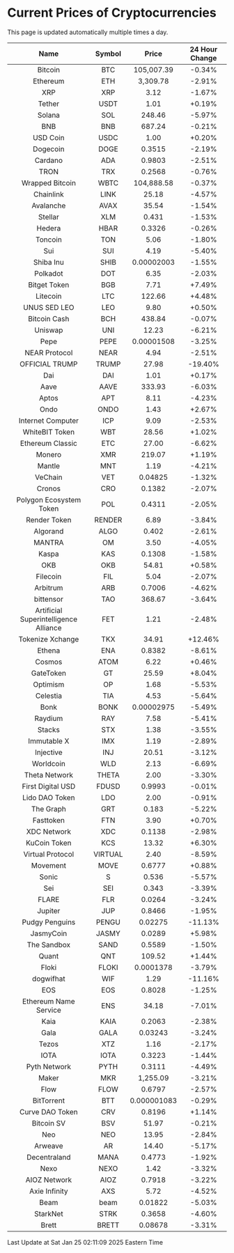 # Current Prices of Cryptocurrencies
This page is updated automatically multiple times a day.

| Name | Symbol | Price | 24 Hour Change |
| :---: |:---:| :---: | :---: |
| Bitcoin | BTC | 105,007.39 | -0.34% |
| Ethereum | ETH | 3,309.78 | -2.91% |
| XRP | XRP | 3.12 | -1.67% |
| Tether | USDT | 1.01 | +0.19% |
| Solana | SOL | 248.46 | -5.97% |
| BNB | BNB | 687.24 | -0.21% |
| USD Coin | USDC | 1.00 | +0.20% |
| Dogecoin | DOGE | 0.3515 | -2.19% |
| Cardano | ADA | 0.9803 | -2.51% |
| TRON | TRX | 0.2568 | -0.76% |
| Wrapped Bitcoin | WBTC | 104,888.58 | -0.37% |
| Chainlink | LINK | 25.18 | -4.57% |
| Avalanche | AVAX | 35.54 | -1.54% |
| Stellar | XLM | 0.431 | -1.53% |
| Hedera | HBAR | 0.3326 | -0.26% |
| Toncoin | TON | 5.06 | -1.80% |
| Sui | SUI | 4.19 | -5.40% |
| Shiba Inu | SHIB | 0.00002003 | -1.55% |
| Polkadot | DOT | 6.35 | -2.03% |
| Bitget Token | BGB | 7.71 | +7.49% |
| Litecoin | LTC | 122.66 | +4.48% |
| UNUS SED LEO | LEO | 9.80 | +0.50% |
| Bitcoin Cash | BCH | 438.84 | -0.07% |
| Uniswap | UNI | 12.23 | -6.21% |
| Pepe | PEPE | 0.00001508 | -3.25% |
| NEAR Protocol | NEAR | 4.94 | -2.51% |
| OFFICIAL TRUMP | TRUMP | 27.98 | -19.40% |
| Dai | DAI | 1.01 | +0.17% |
| Aave | AAVE | 333.93 | -6.03% |
| Aptos | APT | 8.11 | -4.23% |
| Ondo | ONDO | 1.43 | +2.67% |
| Internet Computer | ICP | 9.09 | -2.53% |
| WhiteBIT Token | WBT | 28.56 | +1.02% |
| Ethereum Classic | ETC | 27.00 | -6.62% |
| Monero | XMR | 219.07 | +1.19% |
| Mantle | MNT | 1.19 | -4.21% |
| VeChain | VET | 0.04825 | -1.32% |
| Cronos | CRO | 0.1382 | -2.07% |
| Polygon Ecosystem Token | POL | 0.4311 | -2.05% |
| Render Token | RENDER | 6.89 | -3.84% |
| Algorand | ALGO | 0.402 | -2.61% |
| MANTRA | OM | 3.50 | -4.05% |
| Kaspa | KAS | 0.1308 | -1.58% |
| OKB | OKB | 54.81 | +0.58% |
| Filecoin | FIL | 5.04 | -2.07% |
| Arbitrum | ARB | 0.7006 | -4.62% |
| bittensor | TAO | 368.67 | -3.64% |
| Artificial Superintelligence Alliance | FET | 1.21 | -2.48% |
| Tokenize Xchange | TKX | 34.91 | +12.46% |
| Ethena | ENA | 0.8382 | -8.61% |
| Cosmos | ATOM | 6.22 | +0.46% |
| GateToken | GT | 25.59 | +8.04% |
| Optimism | OP | 1.68 | -5.53% |
| Celestia | TIA | 4.53 | -5.64% |
| Bonk | BONK | 0.00002975 | -5.49% |
| Raydium | RAY | 7.58 | -5.41% |
| Stacks | STX | 1.38 | -3.55% |
| Immutable X | IMX | 1.19 | -2.89% |
| Injective | INJ | 20.51 | -3.12% |
| Worldcoin | WLD | 2.13 | -6.69% |
| Theta Network | THETA | 2.00 | -3.30% |
| First Digital USD | FDUSD | 0.9993 | -0.01% |
| Lido DAO Token | LDO | 2.00 | -0.91% |
| The Graph | GRT | 0.183 | -5.22% |
| Fasttoken | FTN | 3.90 | +0.70% |
| XDC Network | XDC | 0.1138 | -2.98% |
| KuCoin Token | KCS | 13.32 | +6.30% |
| Virtual Protocol | VIRTUAL | 2.40 | -8.59% |
| Movement | MOVE | 0.6777 | +0.88% |
| Sonic | S | 0.536 | -5.57% |
| Sei | SEI | 0.343 | -3.39% |
| FLARE | FLR | 0.0264 | -3.24% |
| Jupiter | JUP | 0.8466 | -1.95% |
| Pudgy Penguins | PENGU | 0.02275 | -11.13% |
| JasmyCoin | JASMY | 0.0289 | +5.98% |
| The Sandbox | SAND | 0.5589 | -1.50% |
| Quant | QNT | 109.52 | +1.44% |
| Floki | FLOKI | 0.0001378 | -3.79% |
| dogwifhat | WIF | 1.29 | -11.16% |
| EOS | EOS | 0.8028 | -1.25% |
| Ethereum Name Service | ENS | 34.18 | -7.01% |
| Kaia | KAIA | 0.2063 | -2.38% |
| Gala | GALA | 0.03243 | -3.24% |
| Tezos | XTZ | 1.16 | -2.17% |
| IOTA | IOTA | 0.3223 | -1.44% |
| Pyth Network | PYTH | 0.3111 | -4.49% |
| Maker | MKR | 1,255.09 | -3.21% |
| Flow | FLOW | 0.6797 | -2.57% |
| BitTorrent | BTT | 0.000001083 | -0.29% |
| Curve DAO Token | CRV | 0.8196 | +1.14% |
| Bitcoin SV | BSV | 51.97 | -0.21% |
| Neo | NEO | 13.95 | -2.84% |
| Arweave | AR | 14.40 | -5.17% |
| Decentraland | MANA | 0.4773 | -1.92% |
| Nexo | NEXO | 1.42 | -3.32% |
| AIOZ Network | AIOZ | 0.7918 | -3.22% |
| Axie Infinity | AXS | 5.72 | -4.52% |
| Beam | beam | 0.01822 | -5.03% |
| StarkNet | STRK | 0.3658 | -4.60% |
| Brett | BRETT | 0.08678 | -3.31% |

Last Update at Sat Jan 25 02:11:09 2025 Eastern Time
